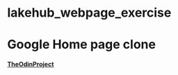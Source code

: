 # lakehub_webpage_exercise
# Google Home page clone
#### [TheOdinProject](https://www.theodinproject.com/)
